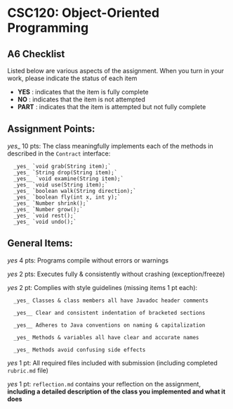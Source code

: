 # CSC120: Object-Oriented Programming
## A6 Checklist

Listed below are various aspects of the assignment.  When you turn in your work, please indicate the status of each item

- **YES** : indicates that the item is fully complete
- **NO** : indicates that the item is not attempted
- **PART** : indicates that the item is attempted but not fully complete


## Assignment Points:

_yes__ 10 pts: The class meaningfully implements each of the methods in described in the `Contract` interface:

      _yes_ `void grab(String item);`
      _yes_ `String drop(String item);`
      _yes__ `void examine(String item);`
      _yes_ `void use(String item);`
      _yes_ `boolean walk(String direction);`
      _yes_ `boolean fly(int x, int y);`
      _yes_ `Number shrink();`
      _yes_ `Number grow();`
      _yes_ `void rest();`
      _yes_ `void undo();`


## General Items:

_yes_ 4 pts: Programs compile without errors or warnings

_yes_ 2 pts: Executes fully & consistently without crashing (exception/freeze)

_yes_ 2 pt: Complies with style guidelines (missing items 1 pt each):

      _yes_ Classes & class members all have Javadoc header comments

      _yes__ Clear and consistent indentation of bracketed sections

      _yes__ Adheres to Java conventions on naming & capitalization

      _yes_ Methods & variables all have clear and accurate names

      _yes_ Methods avoid confusing side effects

_yes_ 1 pt: All required files included with submission (including completed `rubric.md` file)

_yes_ 1 pt: `reflection.md` contains your reflection on the assignment, **including a detailed description of the class you implemented and what it does**
